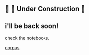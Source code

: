 
## 👷 🚧 Under Construction 🚧

i'll be back soon!
---
check the notebooks.

[corpus](https://www.kaggle.com/mauroebordon/askreddit-qa)
